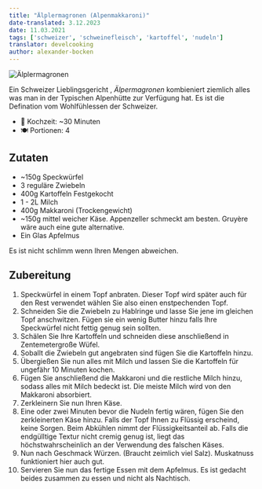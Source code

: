 ```yaml
---
title: "Älplermagronen (Alpenmakkaroni)"
date-translated: 3.12.2023
date: 11.03.2021
tags: ['schweizer', 'schweinefleisch', 'kartoffel', 'nudeln']
translator: develcooking
author: alexander-bocken
---
```


![Älplermagronen](/pix/aelplermagronen.webp)

Ein Schweizer Lieblingsgericht , _Älpermagronen_ kombieniert ziemlich alles was man in der Typischen Alpenhütte zur Verfügung hat.
Es ist die Defination vom Wohlfühlessen der Schweizer. 

- 🍳 Kochzeit: ~30 Minuten
- 🍽️  Portionen: 4

## Zutaten

- ~150g Speckwürfel
- 3 reguläre Zwiebeln
- 400g Kartoffeln Festgekocht
- 1 - 2L Milch
- 400g Makkaroni (Trockengewicht)
- ~150g mittel weicher Käse. Appenzeller schmeckt am besten. Gruyère wäre auch eine gute alternative.
- Ein Glas Apfelmus

Es ist nicht schlimm wenn Ihren Mengen abweichen.

## Zubereitung

1. Speckwürfel in einem Topf anbraten. Dieser Topf wird später auch für den Rest verwendet wählen Sie also einen enstpechenden Topf.
2. Schneiden Sie die Zwiebeln zu Hablringe und lasse Sie jene im gleichen Topf anschwitzen. Fügen sie ein wenig Butter hinzu falls Ihre Speckwürfel nicht fettig genug sein sollten.
3. Schälen Sie Ihre Kartoffeln und schneiden diese anschließend in Zentemetergroße Wüfel. 
4. Soballt die Zwiebeln gut angebraten sind fügen Sie die Kartoffeln hinzu.
5. Übergießen Sie nun alles mit Milch und lassen Sie die Kartoffeln für ungefähr 10 Minuten kochen.
6. Fügen Sie anschließend die Makkaroni und die restliche Milch hinzu, sodass alles mit Milch bedeckt ist. Die meiste Milch wird von den Makkaroni absorbiert.
7. Zerkleinern Sie nun Ihren Käse.
8. Eine oder zwei Minuten bevor die Nudeln fertig wären, fügen Sie den zerkleinerten Käse hinzu. Falls der Topf Ihnen zu Flüssig erscheind, keine Sorgen. Beim Abkühlen nimmt der Flüssigkeitsanteil ab. Falls die endgülltige Textur nicht cremig genug ist, liegt das höchstwahrscheinlich an der Verwendung des falschen Käses.
9. Nun nach Geschmack Würzen. (Braucht zeimlich viel Salz). Muskatnuss funktioniert hier auch gut.
10. Servieren Sie nun das fertige Essen mit dem Apfelmus. Es ist gedacht beides zusammen zu essen und nicht als Nachtisch.

